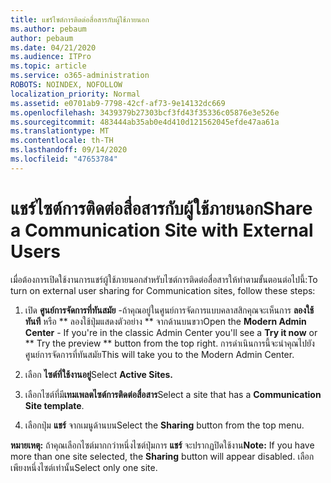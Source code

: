 ```yaml
---
title: แชร์ไซต์การติดต่อสื่อสารกับผู้ใช้ภายนอก
ms.author: pebaum
author: pebaum
ms.date: 04/21/2020
ms.audience: ITPro
ms.topic: article
ms.service: o365-administration
ROBOTS: NOINDEX, NOFOLLOW
localization_priority: Normal
ms.assetid: e0701ab9-7798-42cf-af73-9e14132dc669
ms.openlocfilehash: 3439379b27303bcf3fd43f35336c05876e3e526e
ms.sourcegitcommit: 483444ab35ab0e4d410d121562045efde47aa61a
ms.translationtype: MT
ms.contentlocale: th-TH
ms.lasthandoff: 09/14/2020
ms.locfileid: "47653784"
---
```

# <a name="share-a-communication-site-with-external-users"></a><span data-ttu-id="5150e-102">แชร์ไซต์การติดต่อสื่อสารกับผู้ใช้ภายนอก</span><span class="sxs-lookup"><span data-stu-id="5150e-102">Share a Communication Site with External Users</span></span>

<span data-ttu-id="5150e-103">เมื่อต้องการเปิดใช้งานการแชร์ผู้ใช้ภายนอกสำหรับไซต์การติดต่อสื่อสารให้ทำตามขั้นตอนต่อไปนี้:</span><span class="sxs-lookup"><span data-stu-id="5150e-103">To turn on external user sharing for Communication sites, follow these steps:</span></span> 
  
1. <span data-ttu-id="5150e-104">เปิด **ศูนย์การจัดการที่ทันสมัย** -ถ้าคุณอยู่ในศูนย์การจัดการแบบคลาสสิกคุณจะเห็นการ **ลองใช้ทันที** หรือ \*\* ลองใช้ปุ่มแสดงตัวอย่าง \*\* จากด้านบนขวา</span><span class="sxs-lookup"><span data-stu-id="5150e-104">Open the **Modern Admin Center** - If you're in the classic Admin Center you'll see a **Try it now** or \*\* Try the preview \*\* button from the top right.</span></span> <span data-ttu-id="5150e-105">การดำเนินการนี้จะนำคุณไปยังศูนย์การจัดการที่ทันสมัย</span><span class="sxs-lookup"><span data-stu-id="5150e-105">This will take you to the Modern Admin Center.</span></span> 
  
2. <span data-ttu-id="5150e-106">เลือก **ไซต์ที่ใช้งานอยู่**</span><span class="sxs-lookup"><span data-stu-id="5150e-106">Select **Active Sites.**</span></span>
  
3. <span data-ttu-id="5150e-107">เลือกไซต์ที่มี**เทมเพลตไซต์การติดต่อสื่อสาร**</span><span class="sxs-lookup"><span data-stu-id="5150e-107">Select a site that has a **Communication Site template**.</span></span> 
  
4. <span data-ttu-id="5150e-108">เลือกปุ่ม **แชร์** จากเมนูด้านบน</span><span class="sxs-lookup"><span data-stu-id="5150e-108">Select the **Sharing** button from the top menu.</span></span> 
  
 <span data-ttu-id="5150e-109">**หมายเหตุ:** ถ้าคุณเลือกไซต์มากกว่าหนึ่งไซต์ปุ่มการ **แชร์** จะปรากฏปิดใช้งาน</span><span class="sxs-lookup"><span data-stu-id="5150e-109">**Note:** If you have more than one site selected, the **Sharing** button will appear disabled.</span></span> <span data-ttu-id="5150e-110">เลือกเพียงหนึ่งไซต์เท่านั้น</span><span class="sxs-lookup"><span data-stu-id="5150e-110">Select only one site.</span></span> 
  

